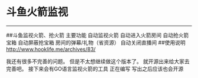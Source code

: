 # 斗鱼火箭监视
-----
##斗鱼监视火箭、抢火箭 主要功能
自动监视火箭
自动进入火箭房间
自动抢火箭宝箱
自动屏蔽抢宝箱 房间的弹幕/礼物（省资源）
自动关闭直播间
##使用说明
http://www.hooklife.me/archives/83/


我还有很多不完善的问题。 但是不太想继续做这个版本了。 就开源出来给大家去完善吧。
接下来会有GO语言监视火箭的工具 正在编写  写出之后应该也会开源